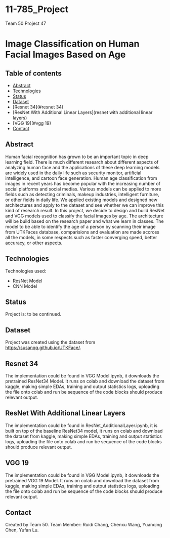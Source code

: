 # 11-785_Project
Team 50 Project 47
# Image Classification on Human Facial Images Based on Age


## Table of contents
* [Abstract](#abstract)
* [Technologies](#technologies)
* [Status](#status)
* [Dataset](#dataset)
* [Resnet 34](#resnet 34)
* [ResNet With Additional Linear Layers](resnet with additional linear layers)
* [VGG 19](#vgg 19)
* [Contact](#contact)


## Abstract
Human facial recognition has grown to be an important topic in deep learning field.
There is much different research about different aspects of analyzing human face
and the applications of these deep learning models are widely used in the daily life
such as security monitor, artificial intelligence, and cartoon face generation.
Human age classification from images in recent years has become popular
with the increasing number of social platforms and social medias. Various models
can be applied to more fields such as detecting criminals, makeup industries,
intelligent furniture, or other fields in daily life. We applied existing models
and designed new architectures and apply to the dataset and see whether we can
improve this kind of research result.
In this project, we decide to design and build ResNet and VGG models
used to classify the facial images by age. The architecture will be build based
on the research paper and what we learn in classes. The model to be able to
identify the age of a person by scanning their image from UTKFaces database,
comparisions and evaluation are made accross all the models, in some respects
such as faster converging speed, better accuracy, or other aspects.

## Technologies
Technologies used:
* ResNet Model
* CNN Model

## Status
Project is: to be continued.

## Dataset
Project was created using the dataset from https://susanqq.github.io/UTKFace/.

## Resnet 34
The implementation could be found in VGG Model.ipynb, it downloads the pretrained ResNet34 Model. It runs on colab and download the dataset from kaggle, making simple EDAs, training and output statistics logs, uploading the file onto colab and run be sequence of the code blocks should produce relevant output. 

## ResNet With Additional Linear Layers
The implementation could be found in ResNet_AdditionalLayer.ipynb, it is built on top of the baseline ResNet34 model, it runs on colab and download the dataset from kaggle, making simple EDAs, training and output statistics logs, uploading the file onto colab and run be sequence of the code blocks should produce relevant output.

## VGG 19
The implementation could be found in VGG Model.ipynb, it downloads the pretrained VGG 19 Model. It runs on colab and download the dataset from kaggle, making simple EDAs, training and output statistics logs, uploading the file onto colab and run be sequence of the code blocks should produce relevant output. 

## Contact
Created by Team 50.
Team Member:
Ruidi Chang, Chenxu Wang, Yuanqing Chen, Yufan Lu.
